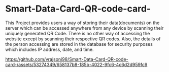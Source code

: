# Smart-Data-Card-QR-code-card-
This Project provides users a way of storing their data(documents) on the server which can be accessed anywhere from any device by scanning their 
uniquely generated QR Code. There is no other way of accessing the website except by scanning their respective QR codes. 
Also, the details of the person accessing are stored in the database for security purposes which includes IP address, date, and time.

https://github.com/vrajsoni98/Smart-Data-Card-QR-code-card-/assets/53274349/658137b8-185b-4022-9fc6-4c6d2d959fc9

